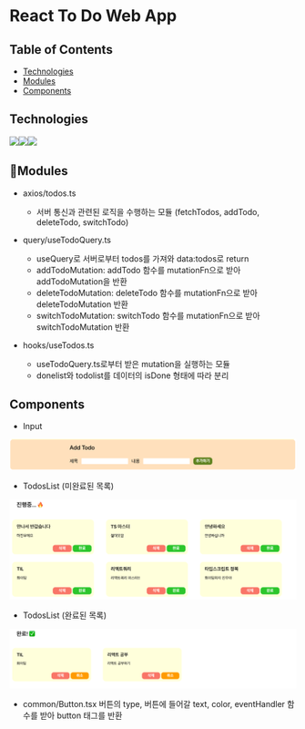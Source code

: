 # React To Do Web App
<!-- > Outline a brief description of your project. -->
<!-- > Live demo [_here_](https://www.example.com). -->

## Table of Contents

* [Technologies](#technologies)
* [Modules](#Modules)
* [Components](#Components)

## Technologies 
<img src = "https://img.shields.io/badge/TypeScript-007ACC?style=for-the-badge&logo=typescript&logoColor=white" /><img src = "https://img.shields.io/badge/React-20232A?style=for-the-badge&logo=react&logoColor=61DAFB"/><img src = "https://img.shields.io/badge/styled--components-DB7093?style=for-the-badge&logo=styled-components&logoColor=white"/>


## Modules

- axios/todos.ts
  - 서버 통신과 관련된 로직을 수행하는 모듈 (fetchTodos, addTodo, deleteTodo, switchTodo)

- query/useTodoQuery.ts
  - useQuery로 서버로부터 todos를 가져와 data:todos로 return
  - addTodoMutation: addTodo 함수를 mutationFn으로 받아 addTodoMutation을 반환
  - deleteTodoMutation: deleteTodo 함수를 mutationFn으로 받아 deleteTodoMutation 반환
  - switchTodoMutation: switchTodo 함수를 mutationFn으로 받아 switchTodoMutation 반환
 
- hooks/useTodos.ts
  - useTodoQuery.ts로부터 받은 mutation을 실행하는 모듈
  - donelist와 todolist를 데이터의 isDone 형태에 따라 분리

## Components

- Input
<img src = "./src/assets/addform.png"/>

- TodosList (미완료된 목록)

<img src = "./src/assets/todolist.png"/>

- TodosList (완료된 목록)
<img src = "./src/assets/donelist.png"/>

- common/Button.tsx
버튼의 type, 버튼에 들어갈 text, color, eventHandler 함수를 받아 button 태그를 반환
